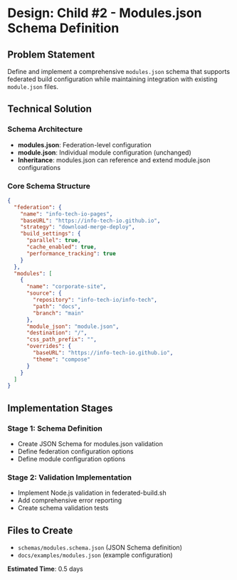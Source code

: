 # Design: Child #2 - Modules.json Schema Definition

## Problem Statement
Define and implement a comprehensive `modules.json` schema that supports federated build configuration while maintaining integration with existing `module.json` files.

## Technical Solution

### Schema Architecture
- **modules.json**: Federation-level configuration
- **module.json**: Individual module configuration (unchanged)
- **Inheritance**: modules.json can reference and extend module.json configurations

### Core Schema Structure

```json
{
  "federation": {
    "name": "info-tech-io-pages",
    "baseURL": "https://info-tech-io.github.io",
    "strategy": "download-merge-deploy",
    "build_settings": {
      "parallel": true,
      "cache_enabled": true,
      "performance_tracking": true
    }
  },
  "modules": [
    {
      "name": "corporate-site",
      "source": {
        "repository": "info-tech-io/info-tech",
        "path": "docs",
        "branch": "main"
      },
      "module_json": "module.json",
      "destination": "/",
      "css_path_prefix": "",
      "overrides": {
        "baseURL": "https://info-tech-io.github.io",
        "theme": "compose"
      }
    }
  ]
}
```

## Implementation Stages

### Stage 1: Schema Definition
- Create JSON Schema for modules.json validation
- Define federation configuration options
- Define module configuration options

### Stage 2: Validation Implementation
- Implement Node.js validation in federated-build.sh
- Add comprehensive error reporting
- Create schema validation tests

## Files to Create
- `schemas/modules.schema.json` (JSON Schema definition)
- `docs/examples/modules.json` (example configuration)

**Estimated Time**: 0.5 days
